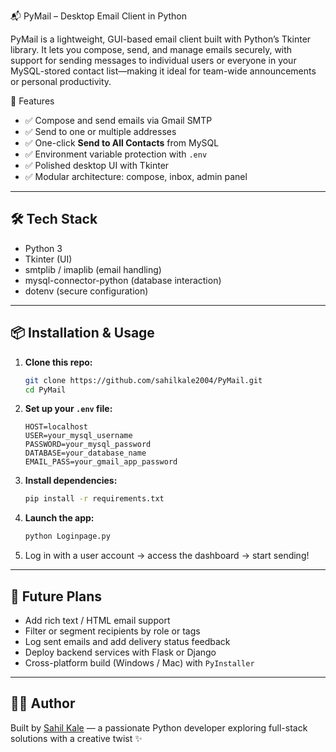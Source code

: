 📬 PyMail – Desktop Email Client in Python

PyMail is a lightweight, GUI-based email client built with Python’s Tkinter library. It lets you compose, send, and manage emails securely, with support for sending messages to individual users or everyone in your MySQL-stored contact list—making it ideal for team-wide announcements or personal productivity.

🚀 Features

- ✅ Compose and send emails via Gmail SMTP  
- ✅ Send to one or multiple addresses  
- ✅ One-click **Send to All Contacts** from MySQL  
- ✅ Environment variable protection with `.env`  
- ✅ Polished desktop UI with Tkinter  
- ✅ Modular architecture: compose, inbox, admin panel  

---

## 🛠 Tech Stack

- Python 3
- Tkinter (UI)
- smtplib / imaplib (email handling)
- mysql-connector-python (database interaction)
- dotenv (secure configuration)

---

## 📦 Installation & Usage

1. **Clone this repo:**

   ```bash
   git clone https://github.com/sahilkale2004/PyMail.git
   cd PyMail
   ```

2. **Set up your `.env` file:**

   ```
   HOST=localhost
   USER=your_mysql_username
   PASSWORD=your_mysql_password
   DATABASE=your_database_name
   EMAIL_PASS=your_gmail_app_password
   ```

3. **Install dependencies:**

   ```bash
   pip install -r requirements.txt
   ```

4. **Launch the app:**

   ```bash
   python Loginpage.py
   ```

5. Log in with a user account → access the dashboard → start sending!

---

## 🧠 Future Plans

- Add rich text / HTML email support  
- Filter or segment recipients by role or tags  
- Log sent emails and add delivery status feedback  
- Deploy backend services with Flask or Django  
- Cross-platform build (Windows / Mac) with `PyInstaller`

---

## 🙋‍♂️ Author

Built by [Sahil Kale](https://github.com/sahilkale2004) — a passionate Python developer exploring full-stack solutions with a creative twist ✨
